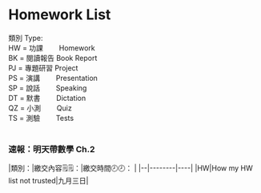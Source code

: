 # Homework List
類別 Type:
<br/>HW = 功課　　 Homework
<br/>BK = 閱讀報告 Book Report
<br/>PJ = 專題研習 Project
<br/>PS = 演講　　 Presentation
<br/>SP = 說話　　 Speaking
<br/>DT = 默書　　 Dictation
<br/>QZ = 小測　　 Quiz
<br/>TS = 測驗　　 Tests
<br/>
<br/><h3>速報：明天帶數學 Ch.2</h3>
|類別：|繳交內容🗒️🗒️：|繳交時間🕗🕗： |
|--|--------|----|
|HW|How my HW list not trusted|九月三日|
